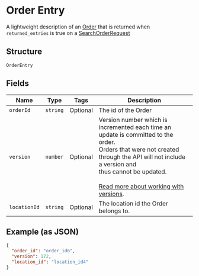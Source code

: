 
# Order Entry

A lightweight description of an [Order](#type-order) that is returned when `returned_entries` is true on a
[SearchOrderRequest](#type-searchorderrequest)

## Structure

`OrderEntry`

## Fields

| Name | Type | Tags | Description |
|  --- | --- | --- | --- |
| `orderId` | `string` | Optional | The id of the Order |
| `version` | `number` | Optional | Version number which is incremented each time an update is committed to the order.<br>Orders that were not created through the API will not include a version and<br>thus cannot be updated.<br><br>[Read more about working with versions](https://developer.squareup.com/docs/orders-api/manage-orders#update-orders). |
| `locationId` | `string` | Optional | The location id the Order belongs to. |

## Example (as JSON)

```json
{
  "order_id": "order_id6",
  "version": 172,
  "location_id": "location_id4"
}
```

